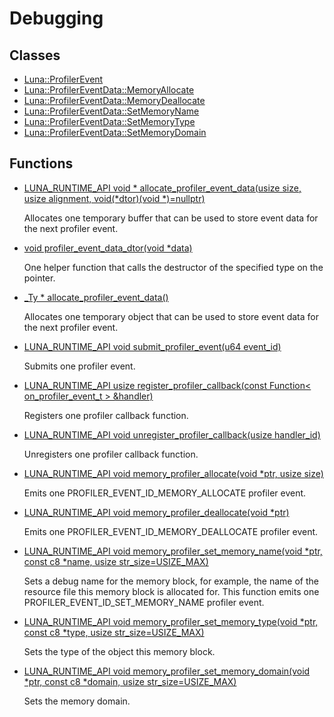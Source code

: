 # Debugging
## Classes
* [Luna::ProfilerEvent](struct_luna_1_1_profiler_event.md)
* [Luna::ProfilerEventData::MemoryAllocate](struct_luna_1_1_profiler_event_data_1_1_memory_allocate.md)
* [Luna::ProfilerEventData::MemoryDeallocate](struct_luna_1_1_profiler_event_data_1_1_memory_deallocate.md)
* [Luna::ProfilerEventData::SetMemoryName](struct_luna_1_1_profiler_event_data_1_1_set_memory_name.md)
* [Luna::ProfilerEventData::SetMemoryType](struct_luna_1_1_profiler_event_data_1_1_set_memory_type.md)
* [Luna::ProfilerEventData::SetMemoryDomain](struct_luna_1_1_profiler_event_data_1_1_set_memory_domain.md)
## Functions
* [LUNA_RUNTIME_API void * allocate_profiler_event_data(usize size, usize alignment, void(*dtor)(void *)=nullptr)](group___runtime_profiler_1ga0c06788b2e5c93818d402bae7a237aa6.md)

    Allocates one temporary buffer that can be used to store event data for the next profiler event. 

* [void profiler_event_data_dtor(void *data)](group___runtime_profiler_1gaacde50ed0a5efd0e07c4cbb079ee9cf0.md)

    One helper function that calls the destructor of the specified type on the pointer. 

* [_Ty * allocate_profiler_event_data()](group___runtime_profiler_1gaef867b156feb1c7ad417885ee9bc0a76.md)

    Allocates one temporary object that can be used to store event data for the next profiler event. 

* [LUNA_RUNTIME_API void submit_profiler_event(u64 event_id)](group___runtime_profiler_1gac1c18a61488c579ee7e57689a00066f6.md)

    Submits one profiler event. 

* [LUNA_RUNTIME_API usize register_profiler_callback(const Function< on_profiler_event_t > &handler)](group___runtime_profiler_1ga0cbbf2ad299628457df57c5ab086d1b5.md)

    Registers one profiler callback function. 

* [LUNA_RUNTIME_API void unregister_profiler_callback(usize handler_id)](group___runtime_profiler_1ga96c6c6b48e4693f93f9a032c8e8bf24d.md)

    Unregisters one profiler callback function. 

* [LUNA_RUNTIME_API void memory_profiler_allocate(void *ptr, usize size)](group___runtime_profiler_1ga4f66b7d3d7446ab9831db2b85650fed9.md)

    Emits one PROFILER_EVENT_ID_MEMORY_ALLOCATE profiler event. 

* [LUNA_RUNTIME_API void memory_profiler_deallocate(void *ptr)](group___runtime_profiler_1ga484ebdca3d68138f5bf05b13bc2e67c9.md)

    Emits one PROFILER_EVENT_ID_MEMORY_DEALLOCATE profiler event. 

* [LUNA_RUNTIME_API void memory_profiler_set_memory_name(void *ptr, const c8 *name, usize str_size=USIZE_MAX)](group___runtime_profiler_1ga70a0f39db69fda4df489d3f375665d1c.md)

    Sets a debug name for the memory block, for example, the name of the resource file this memory block is allocated for. This function emits one PROFILER_EVENT_ID_SET_MEMORY_NAME profiler event. 

* [LUNA_RUNTIME_API void memory_profiler_set_memory_type(void *ptr, const c8 *type, usize str_size=USIZE_MAX)](group___runtime_profiler_1gae66e344319da2dbb8550975d289d5d08.md)

    Sets the type of the object this memory block. 

* [LUNA_RUNTIME_API void memory_profiler_set_memory_domain(void *ptr, const c8 *domain, usize str_size=USIZE_MAX)](group___runtime_profiler_1ga48f319dc9914aa2adce844ea385d28f5.md)

    Sets the memory domain. 

